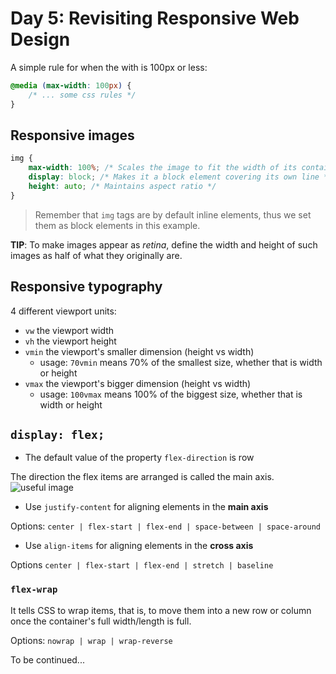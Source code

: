 # Day 5: Revisiting Responsive Web Design

A simple rule for when the with is 100px or less:

```css
@media (max-width: 100px) {
	/* ... some css rules */
}
```

## Responsive images

```css
img {
	max-width: 100%; /* Scales the image to fit the width of its container */
	display: block; /* Makes it a block element covering its own line */
	height: auto; /* Maintains aspect ratio */
}
```

> Remember that `img` tags are by default inline elements, thus we set them as block elements in this example.

**TIP**: To make images appear as _retina_, define the width and height of such images as half of what they originally are.

## Responsive typography

4 different viewport units:

- `vw` the viewport width
- `vh` the viewport height
- `vmin` the viewport's smaller dimension (height vs width)
  - usage: `70vmin` means 70% of the smallest size, whether that is width or height
- `vmax` the viewport's bigger dimension (height vs width)
  - usage: `100vmax` means 100% of the biggest size, whether that is width or height

## `display: flex;`

- The default value of the property `flex-direction` is row

The direction the flex items are arranged is called the main axis.
![useful image](https://www.w3.org/TR/css-flexbox-1/images/flex-direction-terms.svg)

- Use `justify-content` for aligning elements in the **main axis**

Options:
`center | flex-start | flex-end | space-between | space-around`

- Use `align-items` for aligning elements in the **cross axis**

Options
`center | flex-start | flex-end | stretch | baseline`

### `flex-wrap`
It tells CSS to wrap items, that is, to move them into a new row or column once the container's full width/length is full.

Options: `nowrap | wrap | wrap-reverse`

To be continued...